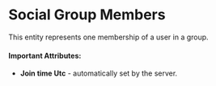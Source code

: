 
# Social Group Members

This entity represents one membership of a user in a group.

#### Important Attributes:

- **Join time Utc** - automatically set by the server.
